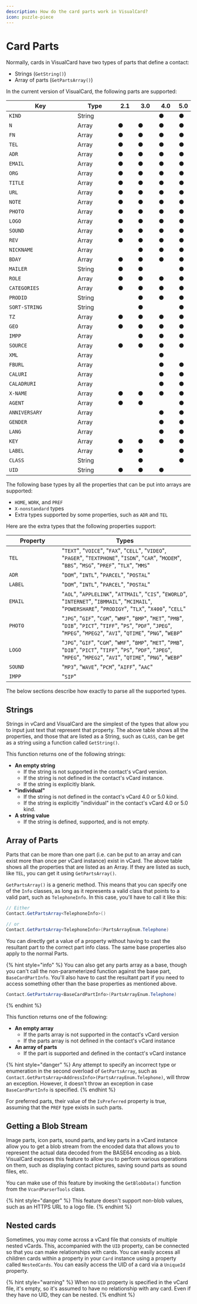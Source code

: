 ```yaml
---
description: How do the card parts work in VisualCard?
icon: puzzle-piece
---
```


# Card Parts

Normally, cards in VisualCard have two types of parts that define a contact:

* Strings (`GetString()`)
* Array of parts (`GetPartsArray()`)

In the current version of VisualCard, the following parts are supported:

<table><thead><tr><th width="295">Key</th><th width="170">Type</th><th width="59">2.1</th><th width="65">3.0</th><th width="60">4.0</th><th>5.0</th></tr></thead><tbody><tr><td><code>KIND</code></td><td>String</td><td></td><td></td><td>●</td><td>●</td></tr><tr><td><code>N</code></td><td>Array</td><td>●</td><td>●</td><td>●</td><td>●</td></tr><tr><td><code>FN</code></td><td>Array</td><td>●</td><td>●</td><td>●</td><td>●</td></tr><tr><td><code>TEL</code></td><td>Array</td><td>●</td><td>●</td><td>●</td><td>●</td></tr><tr><td><code>ADR</code></td><td>Array</td><td>●</td><td>●</td><td>●</td><td>●</td></tr><tr><td><code>EMAIL</code></td><td>Array</td><td>●</td><td>●</td><td>●</td><td>●</td></tr><tr><td><code>ORG</code></td><td>Array</td><td>●</td><td>●</td><td>●</td><td>●</td></tr><tr><td><code>TITLE</code></td><td>Array</td><td>●</td><td>●</td><td>●</td><td>●</td></tr><tr><td><code>URL</code></td><td>Array</td><td>●</td><td>●</td><td>●</td><td>●</td></tr><tr><td><code>NOTE</code></td><td>Array</td><td>●</td><td>●</td><td>●</td><td>●</td></tr><tr><td><code>PHOTO</code></td><td>Array</td><td>●</td><td>●</td><td>●</td><td>●</td></tr><tr><td><code>LOGO</code></td><td>Array</td><td>●</td><td>●</td><td>●</td><td>●</td></tr><tr><td><code>SOUND</code></td><td>Array</td><td>●</td><td>●</td><td>●</td><td>●</td></tr><tr><td><code>REV</code></td><td>Array</td><td>●</td><td>●</td><td>●</td><td>●</td></tr><tr><td><code>NICKNAME</code></td><td>Array</td><td></td><td>●</td><td>●</td><td>●</td></tr><tr><td><code>BDAY</code></td><td>Array</td><td>●</td><td>●</td><td>●</td><td>●</td></tr><tr><td><code>MAILER</code></td><td>String</td><td>●</td><td>●</td><td></td><td>●</td></tr><tr><td><code>ROLE</code></td><td>Array</td><td>●</td><td>●</td><td>●</td><td>●</td></tr><tr><td><code>CATEGORIES</code></td><td>Array</td><td>●</td><td>●</td><td>●</td><td>●</td></tr><tr><td><code>PRODID</code></td><td>String</td><td></td><td>●</td><td>●</td><td>●</td></tr><tr><td><code>SORT-STRING</code></td><td>String</td><td></td><td>●</td><td></td><td>●</td></tr><tr><td><code>TZ</code></td><td>Array</td><td>●</td><td>●</td><td>●</td><td>●</td></tr><tr><td><code>GEO</code></td><td>Array</td><td>●</td><td>●</td><td>●</td><td>●</td></tr><tr><td><code>IMPP</code></td><td>Array</td><td></td><td>●</td><td>●</td><td>●</td></tr><tr><td><code>SOURCE</code></td><td>Array</td><td>●</td><td>●</td><td>●</td><td>●</td></tr><tr><td><code>XML</code></td><td>Array</td><td></td><td></td><td>●</td><td></td></tr><tr><td><code>FBURL</code></td><td>Array</td><td></td><td></td><td>●</td><td>●</td></tr><tr><td><code>CALURI</code></td><td>Array</td><td></td><td></td><td>●</td><td>●</td></tr><tr><td><code>CALADRURI</code></td><td>Array</td><td></td><td></td><td>●</td><td>●</td></tr><tr><td><code>X-NAME</code></td><td>Array</td><td>●</td><td>●</td><td>●</td><td>●</td></tr><tr><td><code>AGENT</code></td><td>Array</td><td>●</td><td>●</td><td></td><td>●</td></tr><tr><td><code>ANNIVERSARY</code></td><td>Array</td><td></td><td></td><td>●</td><td>●</td></tr><tr><td><code>GENDER</code></td><td>Array</td><td></td><td></td><td>●</td><td>●</td></tr><tr><td><code>LANG</code></td><td>Array</td><td></td><td></td><td>●</td><td>●</td></tr><tr><td><code>KEY</code></td><td>Array</td><td>●</td><td>●</td><td>●</td><td>●</td></tr><tr><td><code>LABEL</code></td><td>Array</td><td>●</td><td>●</td><td></td><td>●</td></tr><tr><td><code>CLASS</code></td><td>String</td><td></td><td>●</td><td></td><td>●</td></tr><tr><td><code>UID</code></td><td>String</td><td>●</td><td>●</td><td>●</td><td></td></tr></tbody></table>

The following base types by all the properties that can be put into arrays are supported:

* `HOME`, `WORK`, and `PREF`
* `X-nonstandard` types
* Extra types supported by some properties, such as `ADR` and `TEL`

Here are the extra types that the following properties support:

<table><thead><tr><th width="128">Property</th><th>Types</th></tr></thead><tbody><tr><td><code>TEL</code></td><td>"<code>TEXT</code>", "<code>VOICE</code>", "<code>FAX</code>", "<code>CELL</code>", "<code>VIDEO</code>", "<code>PAGER</code>", "<code>TEXTPHONE</code>", "<code>ISDN</code>", "<code>CAR</code>", "<code>MODEM</code>", "<code>BBS</code>", "<code>MSG</code>", "<code>PREF</code>", "<code>TLX</code>", "<code>MMS</code>"</td></tr><tr><td><code>ADR</code></td><td>"<code>DOM</code>", "<code>INTL</code>", "<code>PARCEL</code>", "<code>POSTAL</code>"</td></tr><tr><td><code>LABEL</code></td><td>"<code>DOM</code>", "<code>INTL</code>", "<code>PARCEL</code>", "<code>POSTAL</code>"</td></tr><tr><td><code>EMAIL</code></td><td>"<code>AOL</code>", "<code>APPLELINK</code>", "<code>ATTMAIL</code>", "<code>CIS</code>", "<code>EWORLD</code>", "<code>INTERNET</code>", "<code>IBMMAIL</code>", "<code>MCIMAIL</code>", "<code>POWERSHARE</code>", "<code>PRODIGY</code>", "<code>TLX</code>", "<code>X400</code>", "<code>CELL</code>"</td></tr><tr><td><code>PHOTO</code></td><td>"<code>JPG</code>", "<code>GIF</code>", "<code>CGM</code>", "<code>WMF</code>", "<code>BMP</code>", "<code>MET</code>", "<code>PMB</code>", "<code>DIB</code>", "<code>PICT</code>", "<code>TIFF</code>", "<code>PS</code>", "<code>PDF</code>", "<code>JPEG</code>", "<code>MPEG</code>", "<code>MPEG2</code>", "<code>AVI</code>", "<code>QTIME</code>", "<code>PNG</code>", "<code>WEBP</code>"</td></tr><tr><td><code>LOGO</code></td><td>"<code>JPG</code>", "<code>GIF</code>", "<code>CGM</code>", "<code>WMF</code>", "<code>BMP</code>", "<code>MET</code>", "<code>PMB</code>", "<code>DIB</code>", "<code>PICT</code>", "<code>TIFF</code>", "<code>PS</code>", "<code>PDF</code>", "<code>JPEG</code>", "<code>MPEG</code>", "<code>MPEG2</code>", "<code>AVI</code>", "<code>QTIME</code>", "<code>PNG</code>", "<code>WEBP</code>"</td></tr><tr><td><code>SOUND</code></td><td>"<code>MP3</code>", "<code>WAVE</code>", "<code>PCM</code>", "<code>AIFF</code>", "<code>AAC</code>"</td></tr><tr><td><code>IMPP</code></td><td>"<code>SIP</code>"</td></tr></tbody></table>

The below sections describe how exactly to parse all the supported types.

## Strings

Strings in vCard and VisualCard are the simplest of the types that allow you to input just text that represent that property. The above table shows all the properties, and those that are listed as a String, such as `CLASS`, can be get as a string using a function called `GetString()`.

This function returns one of the following strings:

* **An empty string**
  * If the string is not supported in the contact's vCard version.
  * If the string is not defined in the contact's vCard instance.
  * If the string is explicitly blank.
* **"individual"**
  * If the string is not defined in the contact's vCard 4.0 or 5.0 kind.
  * If the string is explicitly "individual" in the contact's vCard 4.0 or 5.0 kind.
* **A string value**
  * If the string is defined, supported, and is not empty.

## Array of Parts

Parts that can be more than one part (i.e. can be put to an array and can exist more than once per vCard instance) exist in vCard. The above table shows all the properties that are listed as an Array. If they are listed as such, like `TEL`, you can get it using `GetPartsArray()`.

`GetPartsArray()` is a generic method. This means that you can specify one of the `Info` classes, as long as it represents a valid class that points to a valid part, such as `TelephoneInfo`. In this case, you'll have to call it like this:

```csharp
// Either
Contact.GetPartsArray<TelephoneInfo>()

// or
Contact.GetPartsArray<TelephoneInfo>(PartsArrayEnum.Telephone)
```

You can directly get a value of a property without having to cast the resultant part to the correct part info class. The same base properties also apply to the normal Parts.

{% hint style="info" %}
You can also get any parts array as a base, though you can't call the non-parameterized function against the base part, `BaseCardPartInfo`. You'll also have to cast the resultant part if you need to access something other than the base properties as mentioned above.

```csharp
Contact.GetPartsArray<BaseCardPartInfo>(PartsArrayEnum.Telephone)
```
{% endhint %}

This function returns one of the following:

* **An empty array**
  * If the parts array is not supported in the contact's vCard version
  * If the parts array is not defined in the contact's vCard instance
* **An array of parts**
  * If the part is supported and defined in the contact's vCard instance

{% hint style="danger" %}
Any attempt to specify an incorrect type or enumeration in the second overload of `GetPartsArray`, such as `Contact.GetPartsArray<AddressInfo>(PartsArrayEnum.Telephone)`, will throw an exception. However, it doesn't throw an exception in case `BaseCardPartInfo` is specified.
{% endhint %}

For preferred parts, their value of the `IsPreferred` property is true, assuming that the `PREF` type exists in such parts.

## Getting a Blob Stream

Image parts, icon parts, sound parts, and key parts in a vCard instance allow you to get a blob stream from the encoded data that allows you to represent the actual data decoded from the BASE64 encoding as a blob. VisualCard exposes this feature to allow you to perform various operations on them, such as displaying contact pictures, saving sound parts as sound files, etc.

You can make use of this feature by invoking the `GetBlobData()` function from the `VcardParserTools` class.

{% hint style="danger" %}
This feature doesn't support non-blob values, such as an HTTPS URL to a logo file.
{% endhint %}

## Nested cards

Sometimes, you may come across a vCard file that consists of multiple nested vCards. This, accompanied with the `UID` property, can be connected so that you can make relationships with cards. You can easily access all children cards within a property in your `Card` instance using a property called `NestedCards`. You can easily access the UID of a card via a `UniqueId` property.

{% hint style="warning" %}
When no `UID` property is specified in the vCard file, it's empty, so it's assumed to have no relationship with any card. Even if they have no UID, they can be nested.
{% endhint %}
